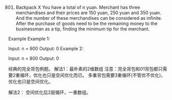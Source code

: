 801. Backpack X
You have a total of n yuan. Merchant has three merchandises and their prices are 150 yuan, 250 yuan and 350 yuan. And the number of these merchandises can be considered as infinite. After the purchase of goods need to be the remaining money to the businessman as a tip, finding the minimum tip for the merchant.

Example
Example 1:

Input: n = 900
Output: 0
Example 2:

Input: n = 800
Output: 0

经典的完全背包例题。
解法1：最朴素的2维数组
注意：完全背包和01背包都只需要2重循环，优化也只是空间优化而已。
多重背包需要3重循环(不管优不优化)，优化也只是空间优化。

解法2：
空间优化后2层循环，一重数组。
